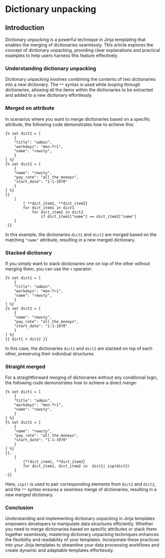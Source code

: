 # Dictionary unpacking

## **Introduction**

Dictionary unpacking is a powerful technique in Jinja templating that enables the merging of dictionaries seamlessly. This article explores the concept of dictionary unpacking, providing clear explanations and practical examples to help users harness this feature effectively.

### **Understanding dictionary unpacking**

Dictionary unpacking involves combining the contents of two dictionaries into a new dictionary. The `**` syntax is used while looping through dictionaries, allowing all the items within the dictionaries to be extracted and added to a new dictionary effortlessly.

### **Merged on attribute**

In scenarios where you want to merge dictionaries based on a specific attribute, the following code demonstrates how to achieve this:

```django
{% set dict1 = [
    {
    "title": "admin",
    "workdays": "mon-fri",
    "name": "rewsty",
    }
] %}
{% set dict2 = [
    {
    "name": "rewsty",
    "pay_rate": "all_the_moneys",
    "start_date": "1-1-1970"
    }
] %}
{{-
    [
        { **dict_item1, **dict_item2}
        for dict_item1 in dict1
            for dict_item2 in dict2
                if dict_item1["name"] == dict_item2["name"]
    ]
-}}
```

In this example, the dictionaries `dict1` and `dict2` are merged based on the matching `"name"` attribute, resulting in a new merged dictionary.

### **Stacked dictionary**

If you simply want to stack dictionaries one on top of the other without merging them, you can use the `+` operator:

```django
{% set dict1 = [
    {
    "title": "admin",
    "workdays": "mon-fri",
    "name": "rewsty",
    }
] %}
{% set dict2 = [
    {
    "name": "rewsty",
    "pay_rate": "all_the_moneys",
    "start_date": "1-1-1970"
    }
] %}
{{ dict1 + dict2 }}
```

In this case, the dictionaries `dict1` and `dict2` are stacked on top of each other, preserving their individual structures.

### **Straight merged**

For a straightforward merging of dictionaries without any conditional logic, the following code demonstrates how to achieve a direct merge:

```django
{% set dict1 = [
    {
    "title": "admin",
    "workdays": "mon-fri",
    "name": "rewsty",
    }
] %}
{% set dict2 = [
    {
    "name": "rewsty",
    "pay_rate": "all_the_moneys",
    "start_date": "1-1-1970"
    }
] %}
{{-
    [
        {**dict_item1, **dict_item2}
        for dict_item1, dict_item2 in  dict1| zip(dict2)
    ]
-}}
```

Here, `zip()` is used to pair corresponding elements from `dict1` and `dict2`, and the `**` syntax ensures a seamless merge of dictionaries, resulting in a new merged dictionary.

### **Conclusion**

Understanding and implementing dictionary unpacking in Jinja templates empowers developers to manipulate data structures efficiently. Whether you need to merge dictionaries based on specific attributes or stack them together seamlessly, mastering dictionary unpacking techniques enhances the flexibility and readability of your templates. Incorporate these practices into your Jinja templates to streamline your data processing workflows and create dynamic and adaptable templates effortlessly.
